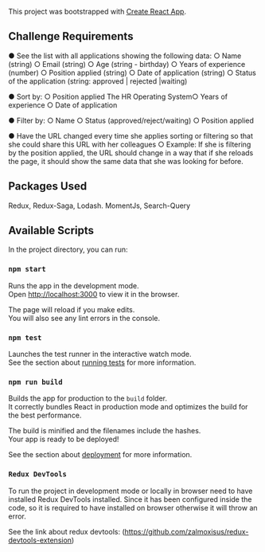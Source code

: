 This project was bootstrapped with [Create React App](https://github.com/facebook/create-react-app).

## Challenge Requirements
● See the list with all applications showing the following data:
○ Name (string)
○ Email (string)
○ Age (string - birthday)
○ Years of experience (number)
○ Position applied (string)
○ Date of application (string)
○ Status of the application (string: approved | rejected |waiting)

● Sort by:
○ Position applied
The HR Operating System○ Years of experience
○ Date of application

● Filter by:
○ Name
○ Status (approved/reject/waiting)
○ Position applied

● Have the URL changed every time she applies sorting or filtering so that she could share this URL
with her colleagues
○ Example: If she is filtering by the position applied, the URL should change in a way that if
she reloads the page, it should show the same data that she was looking for before.

## Packages Used
Redux,
Redux-Saga,
Lodash.
MomentJs,
Search-Query

## Available Scripts

In the project directory, you can run:

### `npm start`

Runs the app in the development mode.<br>
Open [http://localhost:3000](http://localhost:3000) to view it in the browser.

The page will reload if you make edits.<br>
You will also see any lint errors in the console.

### `npm test`

Launches the test runner in the interactive watch mode.<br>
See the section about [running tests](https://facebook.github.io/create-react-app/docs/running-tests) for more information.

### `npm run build`

Builds the app for production to the `build` folder.<br>
It correctly bundles React in production mode and optimizes the build for the best performance.

The build is minified and the filenames include the hashes.<br>
Your app is ready to be deployed!

See the section about [deployment](https://facebook.github.io/create-react-app/docs/deployment) for more information.


### `Redux DevTools`
To run the project in development mode or locally in browser need to have installed Redux DevTools installed. Since it has been configured inside the code, so it is required to have installed on browser otherwise it will throw an error.

See the link about redux devtools: (https://github.com/zalmoxisus/redux-devtools-extension)
